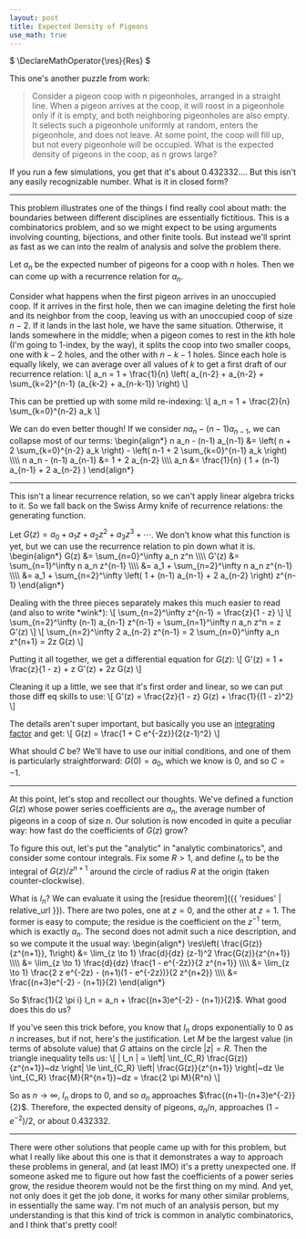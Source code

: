 ```yaml
---
layout: post
title: Expected Density of Pigeons
use_math: true
---
```

<div class="mathdefs">
$
\DeclareMathOperator{\res}{Res}
$
</div>

This one's another puzzle from work:
> Consider a pigeon coop with $n$ pigeonholes, arranged in a straight line. When a pigeon arrives at the coop, it will roost in a pigeonhole only if it is empty, and both neighboring pigeonholes are also empty. It selects such a pigeonhole uniformly at random, enters the pigeonhole, and does not leave. At some point, the coop will fill up, but not every pigeonhole will be occupied. What is the expected density of pigeons in the coop, as $n$ grows large?

If you run a few simulations, you get that it's about $0.432332\ldots$. But this isn't any easily recognizable number. What is it in closed form?

<!--more-->
---

This problem illustrates one of the things I find really cool about math: the boundaries between different disciplines are essentially fictitious. This is a combinatorics problem, and so we might expect to be using arguments involving counting, bijections, and other finite tools. But instead we'll sprint as fast as we can into the realm of analysis and solve the problem there.

Let $a_n$ be the expected number of pigeons for a coop with $n$ holes. Then we can come up with a recurrence relation for $a_n$.

Consider what happens when the first pigeon arrives in an unoccupied coop. If it arrives in the first hole, then we can imagine deleting the first hole and its neighbor from the coop, leaving us with an unoccupied coop of size $n - 2$. If it lands in the last hole, we have the same situation. Otherwise, it lands somewhere in the middle; when a pigeon comes to rest in the $k$th hole (I'm going to $1$-index, by the way), it splits the coop into two smaller coops, one with $k - 2$ holes, and the other with $n - k - 1$ holes. Since each hole is equally likely, we can average over all values of $k$ to get a first draft of our recurrence relation:
\\[ a_n = 1 + \frac{1}{n} \left( a_{n-2} + a_{n-2} + \sum_{k=2}^{n-1} (a_{k-2} + a_{n-k-1}) \right) \\]

This can be prettied up with some mild re-indexing:
\\[ a_n = 1 + \frac{2}{n} \sum_{k=0}^{n-2} a_k \\]

We can do even better though! If we consider $n a_n - (n-1) a_{n-1}$, we can collapse most of our terms:
\begin{align\*}
n a_n - (n-1) a_{n-1} &= \left( n + 2 \sum_{k=0}^{n-2} a_k \right) - \left( n-1 + 2 \sum_{k=0}^{n-1} a_k \right) \\\\\\\\
n a_n - (n-1) a_{n-1} &= 1 + 2 a_{n-2} \\\\\\\\
a_n &= \frac{1}{n} ( 1 + (n-1) a_{n-1} + 2 a_{n-2} )
\end{align\*}

---

This isn't a linear recurrence relation, so we can't apply linear algebra tricks to it. So we fall back on the Swiss Army knife of recurrence relations: the generating function.

Let $G(z) = a_0 + a_1 z + a_2 z^2 + a_3 z^3 + \cdots$. We don't know what this function is yet, but we can use the recurrence relation to pin down what it is.
\begin{align\*}
G(z) &= \sum_{n=0}^\infty a_n z^n \\\\\\\\
G'(z) &= \sum_{n=1}^\infty n a_n z^{n-1} \\\\\\\\
&= a_1 + \sum_{n=2}^\infty n a_n z^{n-1} \\\\\\\\
&= a_1 + \sum_{n=2}^\infty \left( 1 + (n-1) a_{n-1} + 2 a_{n-2} \right) z^{n-1}
\end{align\*}

Dealing with the three pieces separately makes this much easier to read (and also to write \*wink\*):
\\[ \sum_{n=2}^\infty z^{n-1} = \frac{z}{1 - z} \\]
\\[ \sum_{n=2}^\infty (n-1) a_{n-1} z^{n-1} = \sum_{n=1}^\infty n a_n z^n = z G'(z) \\]
\\[ \sum_{n=2}^\infty 2 a_{n-2} z^{n-1} = 2 \sum_{n=0}^\infty a_n z^{n+1} = 2z G(z) \\]

Putting it all together, we get a differential equation for $G(z)$:
\\[ G'(z) = 1 + \frac{z}{1 - z} + z G'(z) + 2z G(z) \\]

Cleaning it up a little, we see that it's first order and linear, so we can put those diff eq skills to use:
\\[ G'(z) = \frac{2z}{1 - z} G(z) + \frac{1}{(1 - z)^2} \\]

The details aren't super important, but basically you use an [integrating factor](https://en.wikipedia.org/wiki/Integrating_factor) and get:
\\[ G(z) = \frac{1 + C e^{-2z}}{2(z-1)^2} \\]

What should $C$ be? We'll have to use our initial conditions, and one of them is particularly straightforward: $G(0) = a_0$, which we know is $0$, and so $C = -1$.

---

At this point, let's stop and recollect our thoughts. We've defined a function $G(z)$ whose power series coefficients are $a_n$, the average number of pigeons in a coop of size $n$. Our solution is now encoded in quite a peculiar way: how fast do the coefficients of $G(z)$ grow?

To figure this out, let's put the "analytic" in "analytic combinatorics", and consider some contour integrals. Fix some $R > 1$, and define $I_n$ to be the integral of $G(z)/z^{n+1}$ around the circle of radius $R$ at the origin (taken counter-clockwise).

What is $I_n$? We can evaluate it using the [residue theorem]({{ 'residues' | relative_url }}). There are two poles, one at $z = 0$, and the other at $z = 1$. The former is easy to compute; the residue is the coefficient on the $z^{-1}$ term, which is exactly $a_n$. The second does not admit such a nice description, and so we compute it the usual way:
\begin{align\*}
\res\left( \frac{G(z)}{z^{n+1}}, 1\right) &= \lim_{z \to 1} \frac{d}{dz} (z-1)^2 \frac{G(z)}{z^{n+1}} \\\\\\\\
&= \lim_{z \to 1} \frac{d}{dz} \frac{1 - e^{-2z}}{2 z^{n+1}} \\\\\\\\
&= \lim_{z \to 1} \frac{2 z e^{-2z} - (n+1)(1 - e^{-2z})}{2 z^{n+2}} \\\\\\\\
&= \frac{(n+3)e^{-2} - (n+1)}{2}
\end{align\*}

So $\frac{1}{2 \pi i} I_n = a_n + \frac{(n+3)e^{-2} - (n+1)}{2}$. What good does this do us?

If you've seen this trick before, you know that $I_n$ drops exponentially to $0$ as $n$ increases, but if not, here's the justification. Let $M$ be the largest value (in terms of absolute value) that $G$ attains on the circle $|z| = R$. Then the triangle inequality tells us:
\\[ \| I_n \| = \left\| \int_{C_R} \frac{G(z)}{z^{n+1}}~dz \right\| \le \int_{C_R} \left\| \frac{G(z)}{z^{n+1}} \right\|~dz \le \int_{C_R} \frac{M}{R^{n+1}}~dz = \frac{2 \pi M}{R^n} \\]

So as $n \to \infty$, $I_n$ drops to $0$, and so $a_n$ approaches $\frac{(n+1)-(n+3)e^{-2}}{2}$. Therefore, the expected density of pigeons, $a_n/n$, approaches $(1 - e^{-2})/2$, or about $0.432332$.

---

There were other solutions that people came up with for this problem, but what I really like about this one is that it demonstrates a way to approach these problems in general, and (at least IMO) it's a pretty unexpected one. If someone asked me to figure out how fast the coefficients of a power series grow, the residue theorem would not be the first thing on my mind. And yet, not only does it get the job done, it works for many other similar problems, in essentially the same way. I'm not much of an analysis person, but my understanding is that this kind of trick is common in analytic combinatorics, and I think that's pretty cool!